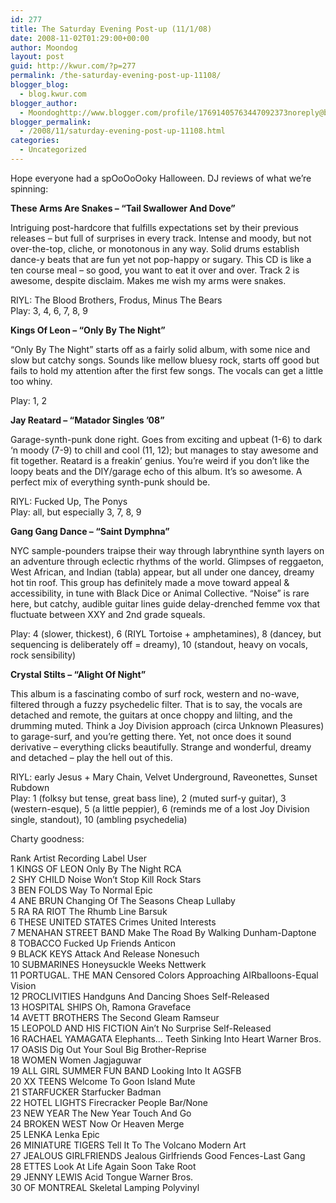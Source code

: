 ```yaml
---
id: 277
title: The Saturday Evening Post-up (11/1/08)
date: 2008-11-02T01:29:00+00:00
author: Moondog
layout: post
guid: http://kwur.com/?p=277
permalink: /the-saturday-evening-post-up-11108/
blogger_blog:
  - blog.kwur.com
blogger_author:
  - Moondoghttp://www.blogger.com/profile/17691405763447092373noreply@blogger.com
blogger_permalink:
  - /2008/11/saturday-evening-post-up-11108.html
categories:
  - Uncategorized
---
```

<div class="pf-content">
  <p>
    Hope everyone had a spOoOoOoky Halloween. DJ reviews of what we’re spinning:
  </p>
  
  <p>
    <span style="font-weight:bold;">These Arms Are Snakes – “Tail Swallower And Dove”</span>
  </p>
  
  <p>
    Intriguing post-hardcore that fulfills expectations set by their previous releases – but full of surprises in every track. Intense and moody, but not over-the-top, cliche, or monotonous in any way. Solid drums establish dance-y beats that are fun yet not pop-happy or sugary. This CD is like a ten course meal – so good, you want to eat it over and over. Track 2 is awesome, despite disclaim. Makes me wish my arms were snakes.
  </p>
  
  <p>
    RIYL: The Blood Brothers, Frodus, Minus The Bears<br />Play: 3, 4, 6, 7, 8, 9
  </p>
  
  <p>
    <span style="font-weight:bold;">Kings Of Leon – “Only By The Night”</span>
  </p>
  
  <p>
    “Only By The Night” starts off as a fairly solid album, with some nice and slow but catchy songs. Sounds like mellow bluesy rock, starts off good but fails to hold my attention after the first few songs. The vocals can get a little too whiny.
  </p>
  
  <p>
    Play: 1, 2
  </p>
  
  <p>
    <span style="font-weight:bold;">Jay Reatard – “Matador Singles ’08”</span>
  </p>
  
  <p>
    Garage-synth-punk done right. Goes from exciting and upbeat (1-6) to dark ‘n moody (7-9) to chill and cool (11, 12); but manages to stay awesome and fit together. Reatard is a freakin’ genius. You’re weird if you don’t like the loopy beats and the DIY/garage echo of this album. It’s so awesome. A perfect mix of everything synth-punk should be.
  </p>
  
  <p>
    RIYL: Fucked Up, The Ponys<br />Play: all, but especially 3, 7, 8, 9
  </p>
  
  <p>
    <span style="font-weight:bold;">Gang Gang Dance – “Saint Dymphna”</span>
  </p>
  
  <p>
    NYC sample-pounders traipse their way through labrynthine synth layers on an adventure through eclectic rhythms of the world. Glimpses of reggaeton, West African, and Indian (tabla) appear, but all under one dancey, dreamy hot tin roof. This group has definitely made a move toward appeal & accessibility, in tune with Black Dice or Animal Collective. “Noise” is rare here, but catchy, audible guitar lines guide delay-drenched femme vox that fluctuate between XXY and 2nd grade squeals.
  </p>
  
  <p>
    Play: 4 (slower, thickest), 6 (RIYL Tortoise + amphetamines), 8 (dancey, but sequencing is deliberately off = dreamy), 10 (standout, heavy on vocals, rock sensibility)
  </p>
  
  <p>
    <span style="font-weight:bold;">Crystal Stilts – “Alight Of Night”</span>
  </p>
  
  <p>
    This album is a fascinating combo of surf rock, western and no-wave, filtered through a fuzzy psychedelic filter. That is to say, the vocals are detached and remote, the guitars at once choppy and lilting, and the drumming muted. Think a Joy Division approach (circa Unknown Pleasures) to garage-surf, and you’re getting there. Yet, not once does it sound derivative – everything clicks beautifully. Strange and wonderful, dreamy and detached – play the hell out of this.
  </p>
  
  <p>
    RIYL: early Jesus + Mary Chain, Velvet Underground, Raveonettes, Sunset Rubdown<br />Play: 1 (folksy but tense, great bass line), 2 (muted surf-y guitar), 3 (western-esque), 5 (a little peppier), 6 (reminds me of a lost Joy Division single, standout), 10 (ambling psychedelia)
  </p>
  
  <p>
    Charty goodness:
  </p>
  
  <p>
    Rank Artist Recording Label User <br />1 KINGS OF LEON Only By The Night RCA <br />2 SHY CHILD Noise Won’t Stop Kill Rock Stars <br />3 BEN FOLDS Way To Normal Epic <br />4 ANE BRUN Changing Of The Seasons Cheap Lullaby <br />5 RA RA RIOT The Rhumb Line Barsuk <br />6 THESE UNITED STATES Crimes United Interests <br />7 MENAHAN STREET BAND Make The Road By Walking Dunham-Daptone <br />8 TOBACCO Fucked Up Friends Anticon <br />9 BLACK KEYS Attack And Release Nonesuch <br />10 SUBMARINES Honeysuckle Weeks Nettwerk <br />11 PORTUGAL. THE MAN Censored Colors Approaching AIRballoons-Equal Vision <br />12 PROCLIVITIES Handguns And Dancing Shoes Self-Released <br />13 HOSPITAL SHIPS Oh, Ramona Graveface <br />14 AVETT BROTHERS The Second Gleam Ramseur <br />15 LEOPOLD AND HIS FICTION Ain’t No Surprise Self-Released <br />16 RACHAEL YAMAGATA Elephants… Teeth Sinking Into Heart Warner Bros. <br />17 OASIS Dig Out Your Soul Big Brother-Reprise <br />18 WOMEN Women Jagjaguwar <br />19 ALL GIRL SUMMER FUN BAND Looking Into It AGSFB <br />20 XX TEENS Welcome To Goon Island Mute <br />21 STARFUCKER Starfucker Badman <br />22 HOTEL LIGHTS Firecracker People Bar/None <br />23 NEW YEAR The New Year Touch And Go <br />24 BROKEN WEST Now Or Heaven Merge <br />25 LENKA Lenka Epic <br />26 MINIATURE TIGERS Tell It To The Volcano Modern Art <br />27 JEALOUS GIRLFRIENDS Jealous Girlfriends Good Fences-Last Gang <br />28 ETTES Look At Life Again Soon Take Root <br />29 JENNY LEWIS Acid Tongue Warner Bros. <br />30 OF MONTREAL Skeletal Lamping Polyvinyl
  </p>
</div>